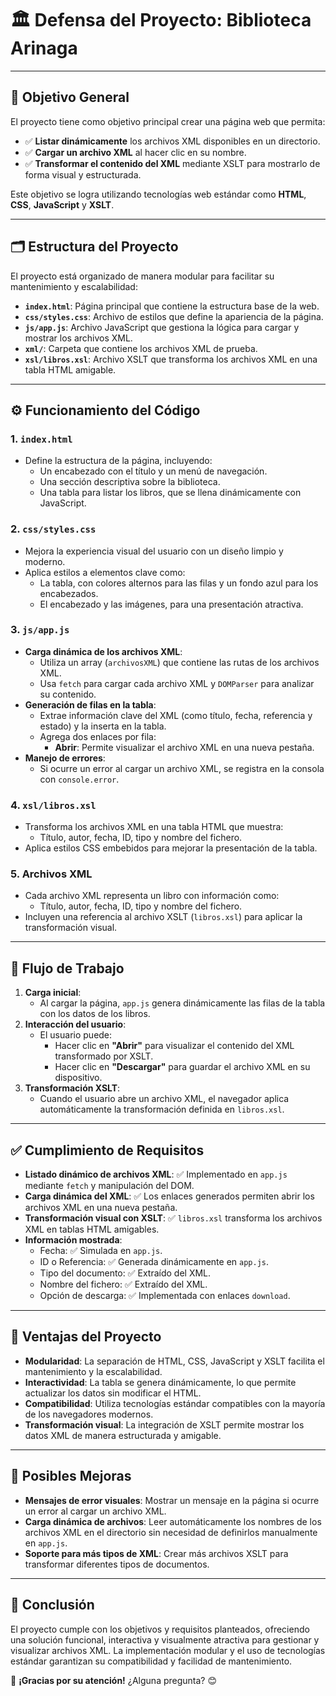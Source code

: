 # 🏛️ Defensa del Proyecto: Biblioteca Arinaga

---

## 🎯 **Objetivo General**
El proyecto tiene como objetivo principal crear una página web que permita:
- ✅ **Listar dinámicamente** los archivos XML disponibles en un directorio.
- ✅ **Cargar un archivo XML** al hacer clic en su nombre.
- ✅ **Transformar el contenido del XML** mediante XSLT para mostrarlo de forma visual y estructurada.

Este objetivo se logra utilizando tecnologías web estándar como **HTML**, **CSS**, **JavaScript** y **XSLT**.

---

## 🗂️ **Estructura del Proyecto**
El proyecto está organizado de manera modular para facilitar su mantenimiento y escalabilidad:

- **`index.html`**: Página principal que contiene la estructura base de la web.
- **`css/styles.css`**: Archivo de estilos que define la apariencia de la página.
- **`js/app.js`**: Archivo JavaScript que gestiona la lógica para cargar y mostrar los archivos XML.
- **`xml/`**: Carpeta que contiene los archivos XML de prueba.
- **`xsl/libros.xsl`**: Archivo XSLT que transforma los archivos XML en una tabla HTML amigable.

---

## ⚙️ **Funcionamiento del Código**

### **1. `index.html`**
- Define la estructura de la página, incluyendo:
  - Un encabezado con el título y un menú de navegación.
  - Una sección descriptiva sobre la biblioteca.
  - Una tabla para listar los libros, que se llena dinámicamente con JavaScript.

### **2. `css/styles.css`**
- Mejora la experiencia visual del usuario con un diseño limpio y moderno.
- Aplica estilos a elementos clave como:
  - La tabla, con colores alternos para las filas y un fondo azul para los encabezados.
  - El encabezado y las imágenes, para una presentación atractiva.

### **3. `js/app.js`**
- **Carga dinámica de los archivos XML**:
  - Utiliza un array (`archivosXML`) que contiene las rutas de los archivos XML.
  - Usa `fetch` para cargar cada archivo XML y `DOMParser` para analizar su contenido.
- **Generación de filas en la tabla**:
  - Extrae información clave del XML (como título, fecha, referencia y estado) y la inserta en la tabla.
  - Agrega dos enlaces por fila:
    - **Abrir**: Permite visualizar el archivo XML en una nueva pestaña.
- **Manejo de errores**:
  - Si ocurre un error al cargar un archivo XML, se registra en la consola con `console.error`.

### **4. `xsl/libros.xsl`**
- Transforma los archivos XML en una tabla HTML que muestra:
  - Título, autor, fecha, ID, tipo y nombre del fichero.
- Aplica estilos CSS embebidos para mejorar la presentación de la tabla.

### **5. Archivos XML**
- Cada archivo XML representa un libro con información como:
  - Título, autor, fecha, ID, tipo y nombre del fichero.
- Incluyen una referencia al archivo XSLT (`libros.xsl`) para aplicar la transformación visual.

---

## 🔄 **Flujo de Trabajo**
1. **Carga inicial**:
   - Al cargar la página, `app.js` genera dinámicamente las filas de la tabla con los datos de los libros.
2. **Interacción del usuario**:
   - El usuario puede:
     - Hacer clic en **"Abrir"** para visualizar el contenido del XML transformado por XSLT.
     - Hacer clic en **"Descargar"** para guardar el archivo XML en su dispositivo.
3. **Transformación XSLT**:
   - Cuando el usuario abre un archivo XML, el navegador aplica automáticamente la transformación definida en `libros.xsl`.

---

## ✅ **Cumplimiento de Requisitos**
- **Listado dinámico de archivos XML**: ✅ Implementado en `app.js` mediante `fetch` y manipulación del DOM.
- **Carga dinámica del XML**: ✅ Los enlaces generados permiten abrir los archivos XML en una nueva pestaña.
- **Transformación visual con XSLT**: ✅ `libros.xsl` transforma los archivos XML en tablas HTML amigables.
- **Información mostrada**:
  - Fecha: ✅ Simulada en `app.js`.
  - ID o Referencia: ✅ Generada dinámicamente en `app.js`.
  - Tipo del documento: ✅ Extraído del XML.
  - Nombre del fichero: ✅ Extraído del XML.
  - Opción de descarga: ✅ Implementada con enlaces `download`.

---

## 🌟 **Ventajas del Proyecto**
- **Modularidad**: La separación de HTML, CSS, JavaScript y XSLT facilita el mantenimiento y la escalabilidad.
- **Interactividad**: La tabla se genera dinámicamente, lo que permite actualizar los datos sin modificar el HTML.
- **Compatibilidad**: Utiliza tecnologías estándar compatibles con la mayoría de los navegadores modernos.
- **Transformación visual**: La integración de XSLT permite mostrar los datos XML de manera estructurada y amigable.

---

## 🚀 **Posibles Mejoras**
- **Mensajes de error visuales**: Mostrar un mensaje en la página si ocurre un error al cargar un archivo XML.
- **Carga dinámica de archivos**: Leer automáticamente los nombres de los archivos XML en el directorio sin necesidad de definirlos manualmente en `app.js`.
- **Soporte para más tipos de XML**: Crear más archivos XSLT para transformar diferentes tipos de documentos.

---

## 🏁 **Conclusión**
El proyecto cumple con los objetivos y requisitos planteados, ofreciendo una solución funcional, interactiva y visualmente atractiva para gestionar y visualizar archivos XML. La implementación modular y el uso de tecnologías estándar garantizan su compatibilidad y facilidad de mantenimiento.

🎉 **¡Gracias por su atención!** ¿Alguna pregunta? 😊